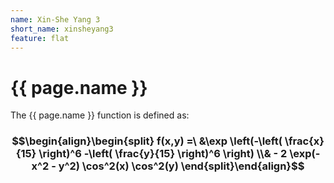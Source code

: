 ```yaml
---
name: Xin-She Yang 3
short_name: xinsheyang3
feature: flat
---
```

# {{ page.name }}

The {{ page.name }} function is defined as:

### $$\begin{align}\begin{split} f(x,y) =\ &\exp \left(-\left( \frac{x}{15} \right)^6 -\left( \frac{y}{15} \right)^6 \right) \\& - 2 \exp(-x^2 - y^2) \cos^2(x) \cos^2(y) \end{split}\end{align}$$
